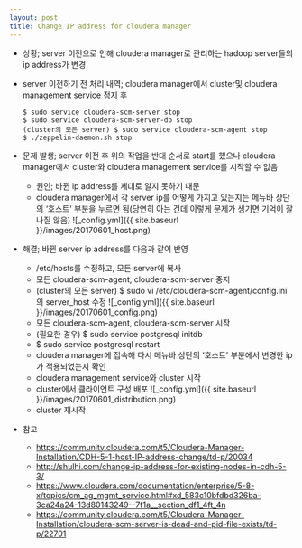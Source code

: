 ```yaml
---
layout: post
title: Change IP address for cloudera manager
---
```


* 상황; server 이전으로 인해 cloudera manager로 관리하는 hadoop server들의 ip address가 변경
* server 이전하기 전 처리 내역; cloudera manager에서 cluster및 cloudera management service 정지 후

  ```
  $ sudo service cloudera-scm-server stop
  $ sudo service cloudera-scm-server-db stop
  (cluster의 모든 server) $ sudo service cloudera-scm-agent stop
  $ ./zeppelin-daemon.sh stop
  ```
* 문제 발생; server 이전 후 위의 작업을 반대 순서로 start를 했으나 cloudera manager에서 cluster와 cloudera management service를 시작할 수 없음
  * 원인; 바뀐 ip address를 제대로 알지 못하기 때문
  * cloudera manager에서 각 server ip를 어떻게 가지고 있는지는 메뉴바 상단의 ‘호스트' 부분을 누르면 됨(당연히 아는 건데 이렇게 문제가 생기면 기억이 잘 나질 않음)
    ![_config.yml]({{ site.baseurl }}/images/20170601_host.png)
* 해결; 바뀐 server ip address를 다음과 같이 반영
  * /etc/hosts를 수정하고, 모든 server에 복사
  * 모든 cloudera-scm-agent, cloudera-scm-server 중지
  * (cluster의 모든 server) $ sudo vi /etc/cloudera-scm-agent/config.ini의 server_host 수정
    ![_config.yml]({{ site.baseurl }}/images/20170601_config.png)
  * 모든 cloudera-scm-agent, cloudera-scm-server 시작
  * (필요한 경우) $ sudo service postgresql initdb
  * $ sudo service postgresql restart
  * cloudera manager에 접속해 다시 메뉴바 상단의 ‘호스트' 부분에서 변경한 ip가 적용되었는지 확인
  * cloudera management service와 cluster 시작
  * cluster에서 클라이언트 구성 배포
    ![_config.yml]({{ site.baseurl }}/images/20170601_distribution.png)
  * cluster 재시작
* 참고
  * https://community.cloudera.com/t5/Cloudera-Manager-Installation/CDH-5-1-host-IP-address-change/td-p/20034
  * http://shulhi.com/change-ip-address-for-existing-nodes-in-cdh-5-3/
  * https://www.cloudera.com/documentation/enterprise/5-8-x/topics/cm_ag_mgmt_service.html#xd_583c10bfdbd326ba-3ca24a24-13d80143249--7f1a__section_df1_4ft_4n
  * https://community.cloudera.com/t5/Cloudera-Manager-Installation/cloudera-scm-server-is-dead-and-pid-file-exists/td-p/22701
